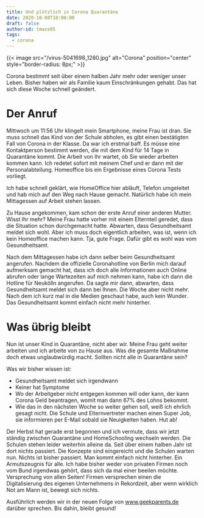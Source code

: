 ```yaml
---
title: Und plötzlich in Corona Quarantäne
date: 2020-10-08T10:00:00
draft: false
author-id: tmace85
tags:
  - corona
---
```


{{< image src="/virus-5041698_1280.jpg" alt="Corona" position="center" style="border-radius: 8px;" >}}

Corona bestimmt seit über einem halben Jahr mehr oder weniger unser Leben. Bisher haben wir als Familie kaum Einschränkungen gehabt. Das hat sich diese Woche schnell geändert.

# Der Anruf

Mittwoch um 11:56 Uhr klingelt mein Smartphone, meine Frau ist dran. Sie muss schnell das Kind von der Schule abholen, es gibt einen bestätigten Fall von Corona in der Klasse. Da war ich erstmal baff. Es müsse eine Kontaktperson bestimmt werden, die mit dem Kind für 14 Tage in Quarantäne kommt. Die Arbeit von Ihr wartet, ob Sie wieder arbeiten kommen kann. Ich redetet sofort mit meinem Chef und er dann mit der Personalabteilung. Homeoffice bis ein Ergebnisse eines Corona Tests vorliegt.

Ich habe schnell geklärt, wie HomeOffice hier abläuft, Telefon umgeleitet und hab mich auf den Weg nach Hause gemacht. Natürlich habe ich mein Mittagessen auf Arbeit stehen lassen.

Zu Hause angekommen, kam schon der erste Anruf einer anderen Mutter. Wisst Ihr mehr? Meine Frau hatte vorher mit einem Elternteil geredet, dass die Situation schon durchgemacht hatte. Abwarten, dass Gesundheitsamt meldet sich wohl. Aber ich muss doch eigentlich arbeiten, was ist, wenn ich kein Homeoffice machen kann. Tja, gute Frage. Dafür gibt es wohl was vom Gesundheitsamt.

Nach dem Mittagessen habe ich dann selber beim Gesundheitsamt angerufen. Nachdem die offizielle Coronahotline von Berlin mich darauf aufmerksam gemacht hat, dass ich doch alle Informationen auch Online abrufen oder lange Wartezeiten auf mich nehmen kann, habe ich dann die Hotline für Neukölln angerufen. Da sagte mir dann, abwarten, dass Gesundheitsamt meldet sich dann bei Ihnen. Die Woche aber nicht mehr. Nach dem ich kurz mal in die Medien geschaut habe, auch kein Wunder. Das Gesundheitsamt kommt einfach nicht mehr hinterher.

# Was übrig bleibt

Nun ist unser Kind in Quarantäne, nicht aber wir. Meine Frau geht weiter arbeiten und ich arbeite von zu Hause aus. Was die gesamte Maßnahme doch etwas unglaubwürdig macht. Sollten nicht alle in Quarantäne sein?

Was wir bisher wissen ist:

* Gesundheitsamt meldet sich irgendwann
* Keiner hat Symptome
* Wo der Arbeitgeber nicht entgegen kommen will oder kann, der kann Corona Geld beantragen, womit man dann 67% des Lohns bekommt.
* Wie das in den nächsten Woche so weiter gehen soll, weiß ich ehrlich gesagt nicht. Die Schule und Elternvertreter machen einen Super Job, sie informieren per E-Mail sobald sie Neuigkeiten haben. Hut ab!

Der Herbst hat gerade erst begonnen und ich vermute, dass wir jetzt ständig zwischen Quarantäne und HomeSchooling wechseln werden. Die Schulen stehen leider weiterhin alleine da. Seit über einem halben Jahr ist dort nichts passiert. Die Konzepte sind eingereicht und die Schulen warten nun. Nichts ist bisher passiert. Man kommt einfach nicht hinterher. Ein Armutszeugnis für alle. Ich habe bisher weder von privaten Firmen noch vom Bund irgendwas gehört, dass sich da mal einer beeilen möchte. Versprechung von allen Seiten! Firmen versprechen einen die Digitalisierung des eigenen Unternehmens in Rekordzeit, aber wenn wirklich Not am Mann ist, bewegt sich nichts.

Ausführlich werden wir in der neuen Folge von www.geekparents.de darüber sprechen. Bis dahin, bleibt gesund!
